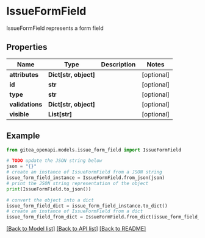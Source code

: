 # IssueFormField

IssueFormField represents a form field

## Properties

Name | Type | Description | Notes
------------ | ------------- | ------------- | -------------
**attributes** | **Dict[str, object]** |  | [optional] 
**id** | **str** |  | [optional] 
**type** | **str** |  | [optional] 
**validations** | **Dict[str, object]** |  | [optional] 
**visible** | **List[str]** |  | [optional] 

## Example

```python
from gitea_openapi.models.issue_form_field import IssueFormField

# TODO update the JSON string below
json = "{}"
# create an instance of IssueFormField from a JSON string
issue_form_field_instance = IssueFormField.from_json(json)
# print the JSON string representation of the object
print(IssueFormField.to_json())

# convert the object into a dict
issue_form_field_dict = issue_form_field_instance.to_dict()
# create an instance of IssueFormField from a dict
issue_form_field_from_dict = IssueFormField.from_dict(issue_form_field_dict)
```
[[Back to Model list]](../README.md#documentation-for-models) [[Back to API list]](../README.md#documentation-for-api-endpoints) [[Back to README]](../README.md)


